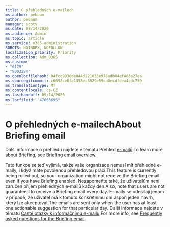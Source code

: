 ```yaml
---
title: O přehledných e-mailech
ms.author: pebaum
author: pebaum
manager: scotv
ms.date: 08/14/2020
ms.audience: Admin
ms.topic: article
ms.service: o365-administration
ROBOTS: NOINDEX, NOFOLLOW
localization_priority: Priority
ms.collection: Adm_O365
ms.custom:
- "6179"
- "9003284"
ms.openlocfilehash: 04fcc9930de844d221033e976adb04ef483a27ea
ms.sourcegitcommit: c6692ce0fa1358ec3529e59ca0ecdfdea4cdc759
ms.translationtype: MT
ms.contentlocale: cs-CZ
ms.lasthandoff: 09/14/2020
ms.locfileid: "47663695"
---
```

# <a name="about-briefing-email"></a><span data-ttu-id="2d19e-102">O přehledných e-mailech</span><span class="sxs-lookup"><span data-stu-id="2d19e-102">About Briefing email</span></span>

<span data-ttu-id="2d19e-103">Další informace o přehledu najdete v tématu Přehled [e-mailů](https://docs.microsoft.com/briefing/be-overview).</span><span class="sxs-lookup"><span data-stu-id="2d19e-103">To learn more about Briefing, see [Briefing email overview](https://docs.microsoft.com/briefing/be-overview).</span></span>  

<span data-ttu-id="2d19e-104">Tato funkce se teď vyjímá, takže vaše organizace nemusí mít přehledné e-maily, i když máte povolenou přehledovou práci.</span><span class="sxs-lookup"><span data-stu-id="2d19e-104">This feature is currently being rolled out, so your organization might not receive the Briefing email even if you have Briefing enabled.</span></span> <span data-ttu-id="2d19e-105">Nezapomeňte také, že uživatelům není zaručen příjem přehledných e-mailů každý den.</span><span class="sxs-lookup"><span data-stu-id="2d19e-105">Also, note that users are not guaranteed to receive a Briefing email every day.</span></span> <span data-ttu-id="2d19e-106">E-maily se odesílají jenom v případě, že uživatel má k tomuto konkrétnímu dni aspoň jeden návrh, který lze akceptovat.</span><span class="sxs-lookup"><span data-stu-id="2d19e-106">The emails are sent only when the user has at least one actionable suggestion for that particular day.</span></span> <span data-ttu-id="2d19e-107">Další informace najdete v tématu [Časté otázky k informačnímu e-mailu](https://docs.microsoft.com/briefing/be-faqs).</span><span class="sxs-lookup"><span data-stu-id="2d19e-107">For more info, see [Frequently asked questions for the Briefing email](https://docs.microsoft.com/briefing/be-faqs).</span></span>